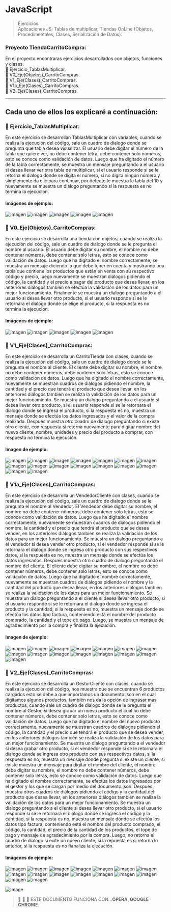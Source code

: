 # JavaScript
> Ejercicios. </br>
> Aplicaciones JS: Tablas de multiplicar, Tiendas OnLine (Objetos, Procedimentales, Clases, Serialización de Datos). 

</p>

### Proyecto TiendaCarritoCompra: 
En el proyecto encontraras ejercicios desarrollados con objetos, 
funciones y clases.  </br>
:memo: Ejercicio_TablasMultiplicar. </br>
:memo: V0_Eje(Objetos)_CarritoCompras. </br>
:memo: V1_Eje(Clases)_CarritoCompras. </br>
:memo: V1a_Eje(Clases)_CarritoCompras. </br>
:memo: V2_Eje(Clases)_CarritoCompras. </br>
____________________________________________________________________________________________________

## Cada uno de ellos los explicaré a continuación: 
### :memo: Ejercicio_TablasMultiplicar:
En este ejercicio se desarrollan TablasMultiplicar con variables, cuando se realiza la ejecución del código, sale un cuadro
de dialogo donde se pregunta que tabla desea visualizar. El usuario debe digitar el número de la tabla que quiere ver, no debe contener letra, debe
contener solo números, esto se conoce como validación de datos.
Luego que ha digitado el número de la tabla correctamente, se muestra un mensaje preguntando a el usuario si desea llevar ver otra tabla de multiplicar, si el usuario responde si se le retorna 
el dialogo donde se digita el número, si no digita ningún número y simplemente da clic para continuar, por defecto le muestra 
la tabla del 10 y nuevamente se muestra un dialogo preguntando si la respuesta es no termina la ejecución.
#### Imágenes de ejemplo:
![imagen](https://user-images.githubusercontent.com/101747799/176983049-bf14d87f-37dd-476c-ab8a-fb9c59d6f32b.png)
![imagen](https://user-images.githubusercontent.com/101747799/176983078-4beef4ba-d01e-489d-a327-83602c1c1103.png)
![imagen](https://user-images.githubusercontent.com/101747799/176983104-2a66713f-813c-4e5d-8393-c748951d1483.png)
![imagen](https://user-images.githubusercontent.com/101747799/176983141-4c03df27-22d1-4264-b8f6-ad5723507d24.png)
![imagen](https://user-images.githubusercontent.com/101747799/176983162-80e88841-5ea4-45b5-9f25-3cc35032010d.png)


### :memo: V0_Eje(Objetos)_CarritoCompras:
En este ejercicio se desarrolla una tienda con objetos, cuando se realiza la ejecución del código, sale un cuadro
de dialogo donde se le pregunta el nombre al usuario. El usuario debe digitar su nombre, el nombre no debe contener números, debe
contener solo letras, esto se conoce como validación de datos.
Luego que ha digitado el nombre correctamente, se muestra un mensaje diciendo lo que debe tener en cuenta y mostrando una tabla 
que contiene los productos que están en venta con su respectivo código y precio, luego nuevamente se muestran diálogos pidiendo el 
código, la cantidad y el precio a pagar del producto que desea llevar, en los anteriores diálogos también se 
efectúa la validación de los datos para un mejor funcionamiento.
Finalmente se muestra un dialogo preguntando a el usuario si desea llevar otro producto, si el usuario responde si se le retornara 
el dialogo donde se elige el producto, si la respuesta es no termina la ejecución.
#### Imágenes de ejemplo:
![imagen](https://user-images.githubusercontent.com/101747799/176983256-9b3aa9fd-92d3-4802-985e-1440145f179b.png)
![imagen](https://user-images.githubusercontent.com/101747799/176983270-93a0cde8-bc22-48df-8828-36bf4a0c0437.png)
![imagen](https://user-images.githubusercontent.com/101747799/176983278-e0783a41-09ae-4484-b094-8f7c4b10cd23.png)
![imagen](https://user-images.githubusercontent.com/101747799/176983286-195a2b95-3e00-455b-9fb7-b927ee65f6ed.png)
![imagen](https://user-images.githubusercontent.com/101747799/176983302-0940a263-5020-4447-9c9e-4efd1b9db321.png)


### :memo: V1_Eje(Clases)_CarritoCompras:
En este ejercicio se desarrolla un CarritoTienda con clases, cuando se realiza la ejecución del código, sale un cuadro
de dialogo donde se le pregunta el nombre al cliente. El cliente debe digitar su nombre, el nombre no debe contener números, debe
contener solo letras, esto se conoce como validación de datos.
Luego que ha digitado el nombre correctamente, nuevamente se muestran cuadros de diálogos pidiendo el 
nombre, la cantidad y el precio que tendrá el producto que desea llevar, en los anteriores diálogos también se 
realiza la validación de los datos para un mejor funcionamiento.
Se muestra un dialogo preguntando a el usuario si desea llevar otro producto, si el usuario responde si se le retornara 
el dialogo donde se ingresa el producto, si la respuesta es no, muestra
un mensaje donde se efectúa los datos ingresados y 
el valor de la compra realizada. Después muestra otro cuadro de dialogo preguntando si existe otro cliente, con respuesta si 
retorna nuevamente para digitar nombre del nuevo cliente, nombre, unidades y precio del producto a comprar, con respuesta no termina la ejecución.
#### Imagen de ejemplo:
![imagen](https://user-images.githubusercontent.com/101747799/176983377-914bde09-a942-42e5-b074-c4502c0034fb.png)
![imagen](https://user-images.githubusercontent.com/101747799/176983387-d50f1114-5693-4773-befc-61549948b63a.png)
![imagen](https://user-images.githubusercontent.com/101747799/176983393-7fa36553-6db5-495c-a481-354fcb848b37.png)
![imagen](https://user-images.githubusercontent.com/101747799/176983412-2cc87005-46dc-4d00-80fa-93e7b9ff32f1.png)
![imagen](https://user-images.githubusercontent.com/101747799/176983418-423216a4-9b26-4ff3-be76-1f32de0337c4.png)
![imagen](https://user-images.githubusercontent.com/101747799/176983438-81c70ee6-bbd9-44f1-9282-d2be1f93ddbb.png)
![imagen](https://user-images.githubusercontent.com/101747799/176983453-e5c686ab-5738-456e-8f6c-338a5cc830e0.png)
![imagen](https://user-images.githubusercontent.com/101747799/176983468-5a28fb2d-4c1b-40e6-bf0f-25190721d293.png)
![imagen](https://user-images.githubusercontent.com/101747799/176983480-c1930621-a664-4e51-92ab-6248820ea790.png)
![imagen](https://user-images.githubusercontent.com/101747799/176983605-d1097816-735c-456d-954d-881894dcbb68.png)
![imagen](https://user-images.githubusercontent.com/101747799/176983629-c72b354e-1ccf-4997-ad9c-31e70dd6b62b.png)
![imagen](https://user-images.githubusercontent.com/101747799/176983670-a972cfa1-3b4b-4568-8f6e-f188e4790d7c.png)
![imagen](https://user-images.githubusercontent.com/101747799/176983677-39f4ec36-5136-428d-b470-6cad2eaeee68.png)
![imagen](https://user-images.githubusercontent.com/101747799/176983690-d58d8e38-c3c1-48dd-a18c-40184e76a479.png)
![imagen](https://user-images.githubusercontent.com/101747799/176983703-c9030d62-1708-427d-ac29-91187150aead.png)
![imagen](https://user-images.githubusercontent.com/101747799/176983815-4f7878ef-8e19-4f6d-88be-0411a7602358.png)


### :memo: V1a_Eje(Clases)_CarritoCompras:
En este ejercicio se desarrolla un VendedorCliente con clases, cuando se realiza la ejecución del código, sale un cuadro
de dialogo donde se le pregunta el nombre al Vendedor. El Vendedor debe digitar su nombre, el nombre no debe contener números, debe
contener solo letras, esto se conoce como validación de datos.
Luego que ha digitado el nombre correctamente, nuevamente se muestran cuadros de diálogos pidiendo el 
nombre, la cantidad y el precio que tendrá el producto que se desea vender, en los anteriores diálogos también se 
realiza la validación de los datos para un mejor funcionamiento.
Se muestra un dialogo preguntando a el vendedor si desea vender otro producto, si el vendedor responde si se le retornara 
el dialogo donde se ingresa otro producto con sus respectivos datos, si la respuesta es no, muestra un mensaje donde se efectúa los datos ingresados.
Después muestra otro cuadro de dialogo preguntando el nombre del cliente. El cliente debe digitar su nombre, el nombre no debe contener números, debe
contener solo letras, esto se conoce como validación de datos.
Luego que ha digitado el nombre correctamente, nuevamente se muestran cuadros de diálogos pidiendo el 
nombre y la cantidad del producto que desea llevar, en los anteriores diálogos también se 
realiza la validación de los datos para un mejor funcionamiento.
Se muestra un dialogo preguntando a el cliente si desea llevar otro producto, si el usuario responde si se le retornara 
el dialogo donde se ingresa el producto y la cantidad, si la respuesta es no, muestra un mensaje donde se efectúa los datos tipo factura, 
conteniendo está el nombre del producto comprado, la cantidad y el tope de pago. Luego, se muestra un mensaje de agradecimiento por la compra y finaliza la ejecución.
#### Imagen de ejemplo:
![imagen](https://user-images.githubusercontent.com/101747799/176983915-4dd21c6b-20ff-4b9b-b98f-076566b321e1.png)
![imagen](https://user-images.githubusercontent.com/101747799/176983973-b4b0cea5-59a4-4c0f-861c-7955b27cfbeb.png)
![imagen](https://user-images.githubusercontent.com/101747799/176983987-1028ff48-5942-42a2-a387-3ed793fee273.png)
![imagen](https://user-images.githubusercontent.com/101747799/176984009-d3fd55ca-be8d-4d38-9f81-5acf4011393f.png)
![imagen](https://user-images.githubusercontent.com/101747799/176984027-8e2428b3-490e-4ab6-8060-7b3b7adce246.png)
![imagen](https://user-images.githubusercontent.com/101747799/176984042-dfc0f6c7-59a2-4fca-ba20-70eac4219014.png)
![imagen](https://user-images.githubusercontent.com/101747799/176984051-e52878f1-cd86-4d44-909b-8428326a0ce1.png)
![imagen](https://user-images.githubusercontent.com/101747799/176984073-4be8af7b-95f0-4912-b9cd-a8bf4302d65e.png)
![imagen](https://user-images.githubusercontent.com/101747799/176984088-d6c117c7-f944-49d6-811c-cab4ed2a79b5.png)
![imagen](https://user-images.githubusercontent.com/101747799/176984094-e3e5a68a-6df2-4038-a1f6-b11e0bd5067b.png)
![imagen](https://user-images.githubusercontent.com/101747799/176984106-c9fb7ca9-74d8-43f8-996b-0ef974984173.png)
![imagen](https://user-images.githubusercontent.com/101747799/176984117-7e5be7aa-a537-4bed-8247-9f097a335095.png)
![imagen](https://user-images.githubusercontent.com/101747799/176984133-868b42c8-6267-4950-9a4a-6a3eb7cf03ed.png)
![imagen](https://user-images.githubusercontent.com/101747799/176984143-cabc3082-a75b-4f07-97b7-a1110616fb72.png)
![imagen](https://user-images.githubusercontent.com/101747799/176984156-8e442959-7d03-4769-93f3-90d6ef617224.png)


### :memo: V2_Eje(Clases)_CarritoCompras:
En este ejercicio se desarrolla un GestorCliente con clases, cuando se realiza la ejecución del código, nos muestra que se encuentran 6 productos cargados esto se debe a que importamos un documento.json en el cual digitamos algunos productos, también nos da la opción de ingrasar mas productos, cuando  sale un cuadro
de dialogo donde se le pregunta el nombre al Gestor, si desea grabar un nuevo producto el cual no debe contener números, debe
contener solo letras, esto se conoce como validación de datos.
Luego que ha digitado el nombre del nuevo producto correctamente, nuevamente se muestran cuadros de diálogos pidiendo el 
código, la cantidad y el precio que tendrá el producto que se desea vender, en los anteriores diálogos también se 
realiza la validación de los datos para un mejor funcionamiento.
Se muestra un dialogo preguntando a el vendedor si desea grabar otro producto, si el vendedor responde si se le retornara 
el dialogo donde se ingresa otro producto con sus respectivos datos, si la respuesta es no, muestra un mensaje donde pregunta si existe un cliente, si existe muestra un mensaje para digitar el nombre del cliente, el nombre debe digitar su nombre, el nombre no debe contener números, debe
contener solo letras, esto se conoce como validación de datos.
Luego que ha digitado el nombre correctamente, se efectúa los datos ingresados por el gestor y los que se cargan por medio del documento.json.
Después muestra otros cuadros de diálogos pidiendo el 
código y la cantidad del producto que desea llevar, en los anteriores diálogos también se 
realiza la validación de los datos para un mejor funcionamiento.
Se muestra un dialogo preguntando a el cliente si desea llevar otro producto, si el usuario responde si se le retornara 
el dialogo donde se ingresa el código y la cantidad, si la respuesta es no, muestra un mensaje donde se efectúa los datos tipo factura, 
conteniendo está el nombre del producto comprado, el código, la cantidad, el precio de la cantidad de los productos, el tope de pago y mansaje de agradecimiento por la compra. Luego, no retorna el cuadro de dialogo si exite un nuevo cliente, si la repuesta es si retorna lo anterior, si la respuesta es no fianaliza la ejecución. 
#### Imágenes de ejemplo:
![imagen](https://user-images.githubusercontent.com/101747799/176984504-6bc05e5e-6fe5-457c-9fcd-a05fe8f903ba.png)
![imagen](https://user-images.githubusercontent.com/101747799/176984273-5c71e884-f79a-4c5f-9ca8-db669903f29e.png)
![imagen](https://user-images.githubusercontent.com/101747799/176984287-ebbf9b57-dffd-45da-b999-a3f7e221ea3a.png)
![imagen](https://user-images.githubusercontent.com/101747799/176984297-3db0eb97-7ec4-4f6a-87d2-82f3eb2d648e.png)
![imagen](https://user-images.githubusercontent.com/101747799/176984315-9505e0f8-1c26-4732-9734-613829cab5f0.png)
![imagen](https://user-images.githubusercontent.com/101747799/176984331-f8965000-d7fb-47cd-8ecb-ddd41f62b28a.png)
![imagen](https://user-images.githubusercontent.com/101747799/176984338-ac924e19-565e-4d86-9792-1f9e76252be9.png)
![imagen](https://user-images.githubusercontent.com/101747799/176984356-8e939788-8a73-4f73-a71f-af2050fc1268.png)
![imagen](https://user-images.githubusercontent.com/101747799/176984382-1abf42c7-cd73-4730-b2c3-9cb9eb6073af.png)
![imagen](https://user-images.githubusercontent.com/101747799/176984399-d56a7353-daee-4312-abb3-0ac59a7ac751.png)
![imagen](https://user-images.githubusercontent.com/101747799/176984407-1df97cb1-dbfe-444f-9b7d-a51e29c5175f.png)
![imagen](https://user-images.githubusercontent.com/101747799/176984426-7b1ef57c-b94c-4ea8-81e3-3dae2bdca46f.png)
![imagen](https://user-images.githubusercontent.com/101747799/176984443-637410d9-0745-4eaf-ba7c-ee8895b3ab54.png)
![imagen](https://user-images.githubusercontent.com/101747799/176984462-1b1c7851-b379-40a0-841c-af4332f65303.png)
![imagen](https://user-images.githubusercontent.com/101747799/176984471-f9c40ee2-5682-44c0-863e-1052be947b06.png)
![imagen](https://user-images.githubusercontent.com/101747799/176984484-7ef5f9e8-7b27-440d-a59c-0dddc71bc709.png)

![image](https://user-images.githubusercontent.com/101747799/176960761-012b8bae-1377-447a-aae3-b9cd9d7e5d72.png)

<p> </p>


> :memo: :memo: :memo: ESTE DOCUMENTO FUNCIONA CON...**OPERA, GOOGLE CHROME.**
